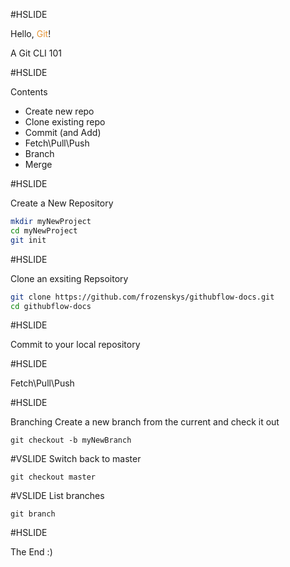 #HSLIDE

Hello, <span style="color:#e49436">Git</span>!

A Git CLI 101

#HSLIDE

Contents

- Create new repo 
- Clone existing repo 
- Commit (and Add) 
- Fetch\Pull\Push 
- Branch 
- Merge 

#HSLIDE

Create a New Repository

```bash
mkdir myNewProject
cd myNewProject
git init
```

#HSLIDE

Clone an exsiting Repsoitory

```bash
git clone https://github.com/frozenskys/githubflow-docs.git
cd githubflow-docs
```

#HSLIDE

Commit to your local repository

#HSLIDE

Fetch\Pull\Push

#HSLIDE

Branching
Create a new branch from the current and check it out 

```
git checkout -b myNewBranch
```

#VSLIDE
Switch back to master

```
git checkout master
```

#VSLIDE
List branches

```
git branch
```

#HSLIDE

The End :)